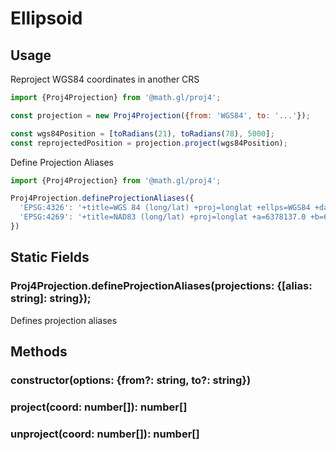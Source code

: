 # Ellipsoid


## Usage

Reproject WGS84 coordinates in another CRS
```js
import {Proj4Projection} from '@math.gl/proj4';

const projection = new Proj4Projection({from: 'WGS84', to: '...'});

const wgs84Position = [toRadians(21), toRadians(78), 5000];
const reprojectedPosition = projection.project(wgs84Position);
```

Define Projection Aliases

```js
import {Proj4Projection} from '@math.gl/proj4';

Proj4Projection.defineProjectionAliases({
  'EPSG:4326': '+title=WGS 84 (long/lat) +proj=longlat +ellps=WGS84 +datum=WGS84 +units=degrees',
  'EPSG:4269': '+title=NAD83 (long/lat) +proj=longlat +a=6378137.0 +b=6356752.31414036 +ellps=GRS80 +datum=NAD83 +units=degrees'
})
```

## Static Fields

### Proj4Projection.defineProjectionAliases(projections: {[alias: string]: string});

Defines projection aliases

## Methods

### constructor(options: {from?: string, to?: string})

### project(coord: number[]): number[]

### unproject(coord: number[]): number[]
